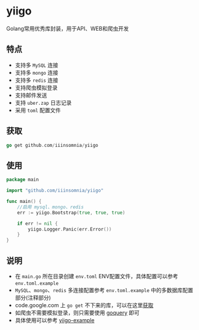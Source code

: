 # yiigo
Golang常用优秀库封装，用于API、WEB和爬虫开发

## 特点

* 支持多 `MySQL` 连接
* 支持多 `mongo` 连接
* 支持多 `redis` 连接
* 支持爬虫模拟登录
* 支持邮件发送
* 支持 `uber.zap` 日志记录
* 采用 `toml` 配置文件

## 获取

```go
go get github.com/iiinsomnia/yiigo
```

## 使用

```go
package main

import "github.com/iiinsomnia/yiigo"

func main() {
    //启用 mysql、mongo、redis
    err := yiigo.Bootstrap(true, true, true)

    if err != nil {
        yiigo.Logger.Panic(err.Error())
    }
}
```

## 说明
* 在 `main.go` 所在目录创建 `env.toml` ENV配置文件，具体配置可以参考 `env.toml.example`
* `MySQL`、`mongo`、`redis` 多连接配置参考 `env.toml.example` 中的多数据库配置部分(注释部分)
* code.google.com 上 `go get` 不下来的库，可以在这里[获取](https://github.com/golang)
* 如爬虫不需要模拟登录，则只需要使用 [goquery](https://github.com/PuerkitoBio/goquery) 即可
* 具体使用可以参考 [yiigo-example](https://github.com/IIInsomnia/yiigo-example)

